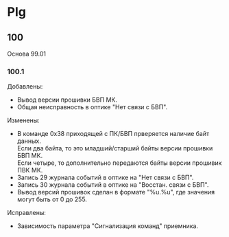 # PIg

## 100

Основа 99.01

### 100.1

Добавлены:
- Вывод версии прошивки БВП МК.
- Общая неисправность в оптике "Нет связи с БВП".

Изменены:
- В команде 0x38 приходящей с ПК/БВП прверяется наличие байт данных.  
  Если два байта, то это младший/старший байты версии прошивки БВП МК.  
  Если четыре, то дополнительно передаются байты версии прошивик ПВК МК.
- Запись 29 журнала событий в оптике на "Нет связи с БВП".
- Запись 30 журнала событий в оптике на "Восстан. связи с БВП".
- Вывод версий прошивок сделан в формате "%u.%u", где значения могут быть от 0 до 255.

Исправлены:
- Зависимость параметра "Сигнализация команд" приемника.


